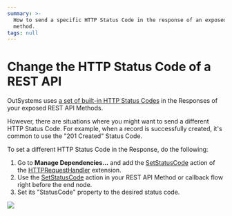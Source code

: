 ```yaml
---
summary: >-
  How to send a specific HTTP Status Code in the response of an exposed REST API
  method.
tags: null
---
```


# Change the HTTP Status Code of a REST API

OutSystems uses [a set of built-in HTTP Status Codes](https://github.com/danielmarquespt/docs-product/tree/e7ea3f444d5129dab245c69ab72ae091554bc4fb/src/ref/extensibility-and-integration/rest-apis/exposed-rest-api/built-in-http-status-codes.md%3E) in the Responses of your exposed REST API Methods.

However, there are situations where you might want to send a different HTTP Status Code. For example, when a record is successfully created, it's common to use the "201 Created" Status Code.

To set a different HTTP Status Code in the Response, do the following:

1. Go to **Manage Dependencies...** and add the [SetStatusCode](https://github.com/danielmarquespt/docs-product/tree/e7ea3f444d5129dab245c69ab72ae091554bc4fb/src/ref/apis/auto/httprequesthandler-api.final.md#SetStatusCode%3E) action of the [HTTPRequestHandler](https://github.com/danielmarquespt/docs-product/tree/e7ea3f444d5129dab245c69ab72ae091554bc4fb/src/ref/apis/auto/httprequesthandler-api.final.md%3E) extension. 
2. Use the [SetStatusCode](https://github.com/danielmarquespt/docs-product/tree/e7ea3f444d5129dab245c69ab72ae091554bc4fb/src/ref/apis/auto/httprequesthandler-api.final.md#SetStatusCode%3E) action in your REST API Method or callback flow right before the end node. 
3. Set its "StatusCode" property to the desired status code. 

![](https://github.com/danielmarquespt/docs-product/tree/e7ea3f444d5129dab245c69ab72ae091554bc4fb/src/extensibility-and-integration/rest/expose-rest-apis/images/ss-rest-change-http-code.png?width=800)

